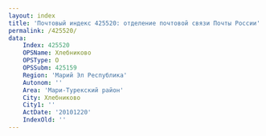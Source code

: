 ```yaml
---
layout: index
title: 'Почтовый индекс 425520: отделение почтовой связи Почты России'
permalink: /425520/
data:
    Index: 425520
    OPSName: Хлебниково
    OPSType: О
    OPSSubm: 425159
    Region: 'Марий Эл Республика'
    Autonom: ''
    Area: 'Мари-Турекский район'
    City: Хлебниково
    City1: ''
    ActDate: '20101220'
    IndexOld: ''
---
```

